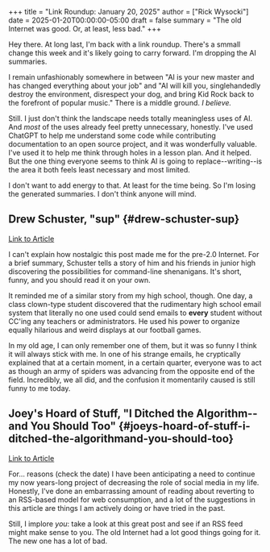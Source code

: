 +++
title = "Link Roundup: January 20, 2025"
author = ["Rick Wysocki"]
date = 2025-01-20T00:00:00-05:00
draft = false
summary = "The old Internet was good. Or, at least, less bad."
+++

Hey there. At long last, I'm back with a link roundup. There's a smmall
change this week and it's likely going to carry forward. I'm dropping
the AI summaries.

I remain unfashionably somewhere in between "AI is your new master and
has changed everything about your job" and "AI will kill you,
singlehandedly destroy the environment, disrespect your dog, and bring
Kid Rock back to the forefront of popular music." There is a middle
ground. _I believe._

Still. I just don't think the landscape needs totally meaningless uses
of AI. And _most_ of the uses already feel pretty unnecessary, honestly.
I've used ChatGPT to help me understand some code while contributing
documentation to an open source project, and it was wonderfully
valuable. I've used it to help me think through holes in a lesson plan.
And it helped. But the one thing everyone seems to think AI is going to
replace--writing--is the area it both feels least necessary and most
limited.

I don't want to add energy to that. At least for the time being. So I'm
losing the generated summaries. I don't think anyone will mind.


## Drew Schuster, "sup" {#drew-schuster-sup}

[Link to Article](https://drew.shoes/posts/sup/)

I can't explain how nostalgic this post made me for the pre-2.0
Internet. For a brief summary, Schuster tells a story of him and his
friends in junior high discovering the possibilities for command-line
shenanigans. It's short, funny, and you should read it on your own.

It reminded me of a similar story from my high school, though. One day,
a class clown-type student discovered that the rudimentary high school
email system that literally no one used could send emails to **every**
student without CC'ing any teachers or administrators. He used his power
to organize equally hilarious and weird displays at our football games.

In my old age, I can only remember one of them, but it was so funny I
think it will always stick with me. In one of his strange emails, he
cryptically explained that at a certain moment, in a certain quarter,
everyone was to act as though an army of spiders was advancing from the
opposite end of the field. Incredibly, we all did, and the confusion it
momentarily caused is still funny to me today.


## Joey's Hoard of Stuff, "I Ditched the Algorithm--and You Should Too" {#joeys-hoard-of-stuff-i-ditched-the-algorithmand-you-should-too}

[Link
to Article](https://joeyehand.com/blog/2025/01/15/i-ditched-the-algorithm-for-rssand-you-should-too/)

For... reasons (check the date) I have been anticipating a need to
continue my now years-long project of decreasing the role of social
media in my life. Honestly, I've done an embarrassing amount of reading
about reverting to an RSS-based model for web consumption, and a lot of
the suggestions in this article are things I am actively doing or have
tried in the past.

Still, I implore _you_: take a look at this great post and see if an RSS
feed might make sense to you. The old Internet had a lot good things
going for it. The new one has a lot of bad.
